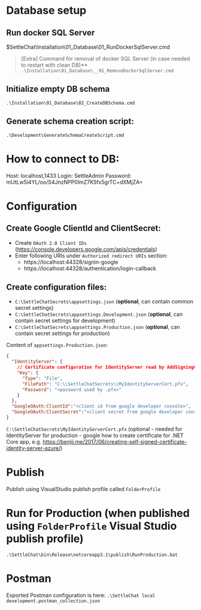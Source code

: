 # Database setup

## Run docker SQL Server
$SettleChat\Installation\01_Database\01_RunDockerSqlServer.cmd


>[Extra] Command for removal of docker SQL Server (in case needed to restart with clean DB)**
`.\Installation\01_Database\__01_RemoveDockerSqlServer.cmd`

## Initialize empty DB schema
`.\Installation\01_Database\02_CreateDBSchema.cmd`

## Generate schema creation script:
`.\Development\GenerateSchemaCreateScript.cmd`


# How to connect to DB:
Host: localhost,1433
Login: SettleAdmin
Password: mUtLw5i4YL/oo/S4JnzNPP0ImZ7K5fx5grTC+dXMjZA=

# Configuration

## Create Google ClientId and ClientSecret:
- Create `OAuth 2.0 Client IDs` (https://console.developers.google.com/apis/credentials)
- Enter following URIs under `Authorized redirect URIs` section:
  - https://localhost:44328/signin-google
  - https://localhost:44328/authentication/login-callback

## Create configuration files:
- `C:\SettleChatSecrets\appsettings.json` (**optional**, can contain common secret settings)
- `C:\SettleChatSecrets\appsettings.Development.json` (**optional**, can contain secret settings for development)
- `C:\SettleChatSecrets\appsettings.Production.json` (**optional**, can contain secret settings for production)

Content of `appsettings.Production.json`:
```json
{
  "IdentityServer": {
    // Certificate configuration for IdentityServer read by AddSigningCredentials() inside of AddApiAuthorization()
    "Key": {
      "Type": "File",
      "FilePath": "C:\\SettleChatSecrets\\MyIdentityServerCert.pfx",
      "Password": "<password used by .pfx>"
    }
  },
  "GoogleOAuth:ClientId":"<client id from google developer console>",
  "GoogleOAuth:ClientSecret":"<client secret from google developer console>"
}
```
`C:\SettleChatSecrets\MyIdentityServerCert.pfx` (optional - needed for IdentityServer for production - google how to create certificate for .NET Core app, e.g. https://benjii.me/2017/06/creating-self-signed-certificate-identity-server-azure/)

# Publish
Publish using VisualStudio publish profile called `FolderProfile`

# Run for Production (when published using `FolderProfile` Visual Studio publish profile)
`.\SettleChat\bin\Release\netcoreapp3.1\publish\RunProduction.bat`


# Postman
Exported Postman configuration is here: `.\SettleChat local development.postman_collection.json`